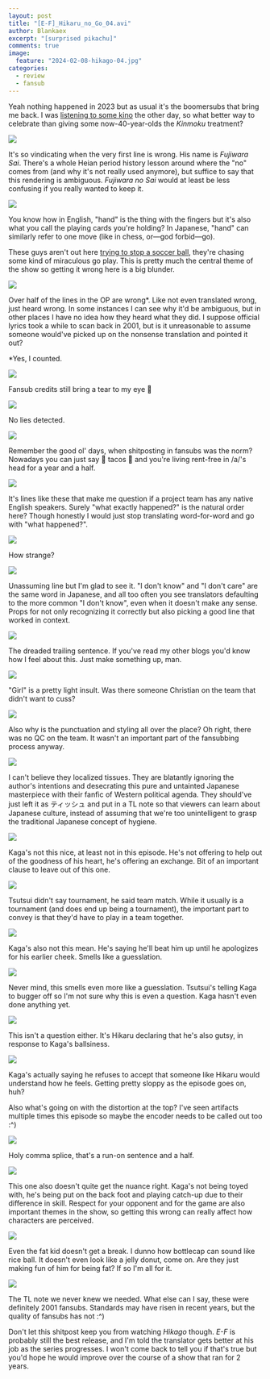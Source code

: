 ```yaml
---
layout: post
title: "[E-F]_Hikaru_no_Go_04.avi"
author: Blankaex
excerpt: "[surprised pikachu]"
comments: true
image:
  feature: "2024-02-08-hikago-04.jpg"
categories:
  - review
  - fansub
---
```


Yeah nothing happened in 2023 but as usual it's the boomersubs that bring me back. I was [listening to some kino](https://vgmdb.net/album/62087) the other day, so what better way to celebrate than giving some now-40-year-olds the *Kinmoku* treatment?

![](https://i.imgur.com/RsEE9yS.png)

It's so vindicating when the very first line is wrong. His name is *Fujiwara Sai*. There's a whole Heian period history lesson around where the "no" comes from (and why it's not really used anymore), but suffice to say that this rendering is ambiguous. *Fujiwara no Sai* would at least be less confusing if you really wanted to keep it.

![](https://i.imgur.com/CXnLpmk.png)

You know how in English, "hand" is the thing with the fingers but it's also what you call the playing cards you're holding? In Japanese, "hand" can similarly refer to one move (like in chess, or—god forbid—go). 

These guys aren't out here [trying to stop a soccer ball](https://inazuma-eleven.fandom.com/wiki/God_Hand), they're chasing some kind of miraculous go play. This is pretty much the central theme of the show so getting it wrong here is a big blunder.

![](https://i.imgur.com/jTU8WG4.png)

Over half of the lines in the OP are wrong\*. Like not even translated wrong, just heard wrong. In some instances I can see why it'd be ambiguous, but in other places I have no idea how they heard what they did. I suppose official lyrics took a while to scan back in 2001, but is it unreasonable to assume someone would've picked up on the nonsense translation and pointed it out?

\*Yes, I counted.

![](https://i.imgur.com/aqQu824.png)

Fansub credits still bring a tear to my eye 🥲

![](https://i.imgur.com/28R9Dfg.png)

No lies detected.

![](https://i.imgur.com/k2n6ysW.png)

Remember the good ol' days, when shitposting in fansubs was the norm? Nowadays you can just say 🌮 tacos 🌮 and you're living rent-free in /a/'s head for a year and a half.

![](https://i.imgur.com/8EmLMeC.png)

It's lines like these that make me question if a project team has any native English speakers. Surely "what exactly happened?" is the natural order here? Though honestly I would just stop translating word-for-word and go with "what happened?".

![](https://i.imgur.com/oLZN8LI.png)

How strange?

![](https://i.imgur.com/HDeqRx3.png)

Unassuming line but I'm glad to see it. "I don't know" and "I don't care" are the same word in Japanese, and all too often you see translators defaulting to the more common "I don't know", even when it doesn't make any sense. Props for not only recognizing it correctly but also picking a good line that worked in context.

![](https://i.imgur.com/9G9Gn04.png)

The dreaded trailing sentence. If you've read my other blogs you'd know how I feel about this. Just make something up, man.

![](https://i.imgur.com/uY8nW7d.png)

"Girl" is a pretty light insult. Was there someone Christian on the team that didn't want to cuss?

![](https://i.imgur.com/G6t55ld.png)

Also why is the punctuation and styling all over the place? Oh right, there was no QC on the team. It wasn't an important part of the fansubbing process anyway.

![](https://i.imgur.com/fGunUiM.png)

I can't believe they localized tissues. They are blatantly ignoring the author's intentions and desecrating this pure and untainted Japanese masterpiece with their fanfic of Western political agenda. They should've just left it as ティッシュ and put in a TL note so that viewers can learn about Japanese culture, instead of assuming that we're too unintelligent to grasp the traditional Japanese concept of hygiene.

![](https://i.imgur.com/IW4fX8a.png)

Kaga's not this nice, at least not in this episode. He's not offering to help out of the goodness of his heart, he's offering an exchange. Bit of an important clause to leave out of this one.

![](https://i.imgur.com/krtOYgj.png)

Tsutsui didn't say tournament, he said team match. While it usually is a tournament (and does end up being a tournament), the important part to convey is that they'd have to play in a team together.

![](https://i.imgur.com/Zzt3Mw7.png)

Kaga's also not this mean. He's saying he'll beat him up until he apologizes for his earlier cheek. Smells like a guesslation.

![](https://i.imgur.com/r6n5z9n.png)

Never mind, this smells even more like a guesslation. Tsutsui's telling Kaga to bugger off so I'm not sure why this is even a question. Kaga hasn't even done anything yet.

![](https://i.imgur.com/Px38Wtb.png)

This isn't a question either. It's Hikaru declaring that he's also gutsy, in response to Kaga's ballsiness.

![](https://i.imgur.com/pgI3wmI.png)

Kaga's actually saying he refuses to accept that someone like Hikaru would understand how he feels. Getting pretty sloppy as the episode goes on, huh?

Also what's going on with the distortion at the top? I've seen artifacts multiple times this episode so maybe the encoder needs to be called out too :^)

![](https://i.imgur.com/q2XwDva.png)

Holy comma splice, that's a run-on sentence and a half.

![](https://i.imgur.com/6LbnYvy.png)

This one also doesn't quite get the nuance right. Kaga's not being toyed with, he's being put on the back foot and playing catch-up due to their difference in skill. Respect for your opponent and for the game are also important themes in the show, so getting this wrong can really affect how characters are perceived.

![](https://i.imgur.com/uB3iMwh.png)

Even the fat kid doesn't get a break. I dunno how bottlecap can sound like rice ball. It doesn't even look like a jelly donut, come on. Are they just making fun of him for being fat? If so I'm all for it.

![](https://i.imgur.com/AjmO8LE.png)

The TL note we never knew we needed. What else can I say, these were definitely 2001 fansubs. Standards may have risen in recent years, but the quality of fansubs has not :^)

Don't let this shitpost keep you from watching *Hikago* though. *E-F* is probably still the best release, and I'm told the translator gets better at his job as the series progresses. I won't come back to tell you if that's true but you'd hope he would improve over the course of a show that ran for 2 years.
